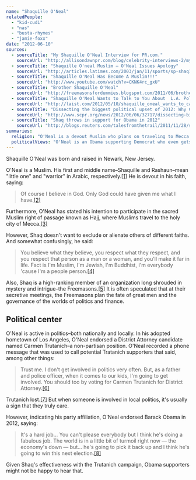 ```yaml
---
name: "Shaquille O'Neal"
relatedPeople:
  - "kid-cudi"
  - "nas"
  - "busta-rhymes"
  - "jamie-foxx"
date: "2012-06-10"
sources:
  - sourceTitle: "My Shaquille O'Neal Interview for PR.com."
    sourceUrl: "http://allisondawnpr.com/blog/celebrity-interviews-2/my-shaquille-oneal-interview-for-pr-com-we-talk-about-shaq-uncut-my-story/"
  - sourceTitle: "Shaquille O'neal Muslim – O'Neal Issues Apology"
    sourceUrl: "http://articles.latimes.com/2003/jan/11/sports/sp-shaq11"
  - sourceTitle: "Shaquille O'Neal Has Become A Muslim!!!"
    sourceUrl: "http://www.youtube.com/watch?v=CKNK4rc_gxU"
  - sourceTitle: "Brother Shaquille O'Neal"
    sourceUrl: "http://freemasonsfordummies.blogspot.com/2011/06/brother-shaquille-oneal.html"
  - sourceTitle: "Shaquille O'Neal Wants to Talk to You About  L.A. Politics."
    sourceUrl: "http://laist.com/2012/05/10/shaquille_oneal_wants_to_call_you_t.php"
  - sourceTitle: "Dissecting the biggest political upset of 2012: Why Carmen Trutanich lost his bid for LA district attorney"
    sourceUrl: "http://www.scpr.org/news/2012/06/06/32717/dissecting-biggest-poltiical-upset-2012-trutanichs/"
  - sourceTitle: "Shaq throws in support for Obama in 2012"
    sourceUrl: "http://blogs.reuters.com/talesfromthetrail/2011/11/28/shaq-throws-in-support-for-obama-in-2012/"
summaries:
  religion: "O'Neal is a devout Muslim who plans on traveling to Mecca. However, he's said he's a man of all religions as well."
  politicalViews: "O'Neal is an Obama supporting Democrat who even gets involved in local politics."
---
```


Shaquille O'Neal was born and raised in Newark, New Jersey.

O'Neal is a Muslim. His first and middle name–Shaquille and Rashaun–mean "little one" and "warrior" in Arabic, respectively.<a class="source-citation" href="#http%3A%2F%2Fallisondawnpr.com%2Fblog%2Fcelebrity-interviews-2%2Fmy-shaquille-oneal-interview-for-pr-com-we-talk-about-shaq-uncut-my-story%2F" title="My Shaquille O&apos;Neal Interview for PR.com.">[1]</a> He is devout in his faith, saying:

>Of course I believe in God. Only God could have given me what I have.<a class="source-citation" href="#http%3A%2F%2Farticles.latimes.com%2F2003%2Fjan%2F11%2Fsports%2Fsp-shaq11" title="Shaquille O&apos;neal Muslim – O&apos;Neal Issues Apology">[2]</a>

Furthermore, O'Neal has stated his intention to participate in the sacred Muslim right of passage known as Hajj, where Muslims travel to the holy city of Mecca.<a class="source-citation" href="#http%3A%2F%2Fwww.youtube.com%2Fwatch%3Fv%3DCKNK4rc_gxU" title="Shaquille O&apos;Neal Has Become A Muslim!!!">[3]</a>

However, Shaq doesn't want to exclude or alienate others of different faiths. And somewhat confusingly, he said:

>You believe what they believe, you respect what they respect, and you respect that person as a man or a woman, and you'll make it far in life. Fact is I'm Muslim, I'm Jewish, I'm Buddhist, I'm everybody 'cause I'm a people person.<a class="source-citation" href="#http%3A%2F%2Fallisondawnpr.com%2Fblog%2Fcelebrity-interviews-2%2Fmy-shaquille-oneal-interview-for-pr-com-we-talk-about-shaq-uncut-my-story%2F" title="My Shaquille O&apos;Neal Interview for PR.com.">[4]</a>

Also, Shaq is a high-ranking member of an organization long shrouded in mystery and intrigue–the Freemasons.<a class="source-citation" href="#http%3A%2F%2Ffreemasonsfordummies.blogspot.com%2F2011%2F06%2Fbrother-shaquille-oneal.html" title="Brother Shaquille O&apos;Neal">[5]</a> It is often speculated that at their secretive meetings, the Freemasons plan the fate of great men and the governance of the worlds of politics and finance.


## Political center

O'Neal is active in politics–both nationally and locally. In his adopted hometown of Los Angeles, O'Neal endorsed a District Attorney candidate named Carmen Trutanich–a non-partisan position. O'Neal recorded a phone message that was used to call potential Tratanich supporters that said, among other things:

>Trust me. I don't get involved in politics very often. But, as a father and police officer, when it comes to our kids, I'm going to get involved. You should too by voting for Carmen Trutanich for District Attorney.<a class="source-citation" href="#http%3A%2F%2Flaist.com%2F2012%2F05%2F10%2Fshaquille_oneal_wants_to_call_you_t.php" title="Shaquille O&apos;Neal Wants to Talk to You About  L.A. Politics.">[6]</a>

Trutanich lost.<a class="source-citation" href="#http%3A%2F%2Fwww.scpr.org%2Fnews%2F2012%2F06%2F06%2F32717%2Fdissecting-biggest-poltiical-upset-2012-trutanichs%2F" title="Dissecting the biggest political upset of 2012: Why Carmen Trutanich lost his bid for LA district attorney">[7]</a> But when someone is involved in local politics, it's usually a sign that they truly care.

However, indicating his party affiliation, O'Neal endorsed Barack Obama in 2012, saying:

>It's a hard job… You can't please everybody but I think he's doing a fabulous job. The world is in a little bit of turmoil right now — the economy's down — but… he's going to pick it back up and I think he's going to win this next election.<a class="source-citation" href="#http%3A%2F%2Fblogs.reuters.com%2Ftalesfromthetrail%2F2011%2F11%2F28%2Fshaq-throws-in-support-for-obama-in-2012%2F" title="Shaq throws in support for Obama in 2012">[8]</a>

Given Shaq's effectiveness with the Trutanich campaign, Obama supporters might not be happy to hear that.